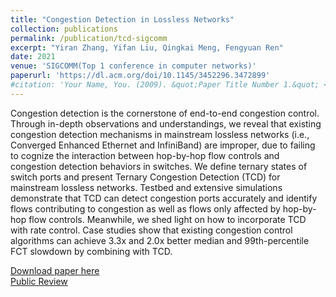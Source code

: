 ```yaml
---
title: "Congestion Detection in Lossless Networks"
collection: publications
permalink: /publication/tcd-sigcomm
excerpt: "Yiran Zhang, Yifan Liu, Qingkai Meng, Fengyuan Ren"
date: 2021
venue: 'SIGCOMM(Top 1 conference in computer networks)'
paperurl: 'https://dl.acm.org/doi/10.1145/3452296.3472899'
#citation: 'Your Name, You. (2009). &quot;Paper Title Number 1.&quot; <i>Journal 1</i>. 1(1).'
---
```


Congestion detection is the cornerstone of end-to-end congestion control. Through in-depth observations and understandings, we reveal that existing congestion detection mechanisms in mainstream lossless networks (i.e., Converged Enhanced Ethernet and InfiniBand) are improper, due to failing to cognize the interaction between hop-by-hop flow controls and congestion detection behaviors in switches. We define ternary states of switch ports and present Ternary Congestion Detection (TCD) for mainstream lossless networks. Testbed and extensive simulations demonstrate that TCD can detect congestion ports accurately and identify flows contributing to congestion as well as flows only affected by hop-by-hop flow controls. Meanwhile, we shed light on how to incorporate TCD with rate control. Case studies show that existing congestion control algorithms can achieve 3.3x and 2.0x better median and 99th-percentile FCT slowdown by combining with TCD.

[Download paper here](https://dl.acm.org/doi/10.1145/3452296.3472899)  
[Public Review](https://dl.acm.org/action/downloadSupplement?doi=10.1145%2F3452296.3472899&file=121-public-review.pdf)

